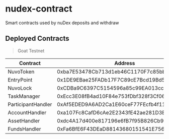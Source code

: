 # nudex-contract

Smart contracts used by nuDex deposits and withdraw

## Deployed Contracts

> Goat Testnet

| Contract           | Address                                    |
| ------------------ | ------------------------------------------ |
| NuvoToken          | 0xba7E53478Cb713d1eb46C1170F7c85bbd2BFc6Df |
| EntryPoint         | 0x1DE9EBae25FADb17F7C89cE7Bcd19Bd5Ad0d67e3 |
| NuvoLock           | 0xCDBa9C6397C5154596a85c99EA013cce61E0055d |
| TaskManager        | 0xEcc3E08fB4ad10F84e753fDbf328f3Cf0675B805 |
| ParticipantHandler | 0xAf5EDED9A6AD2Ca1E60ceF77FEcfb4f11Eb454EB |
| AccountHandler     | 0xa107Fc8CafD6cAe2E2343fE42ae281D3E3e72Fd1 |
| AssetHandler       | 0xdc4A17d400e817196e6fB7f95B826Cb937aFf486 |
| FundsHandler       | 0xFa6BfE6F43DEaD88143680151541E756664A6B7a |
